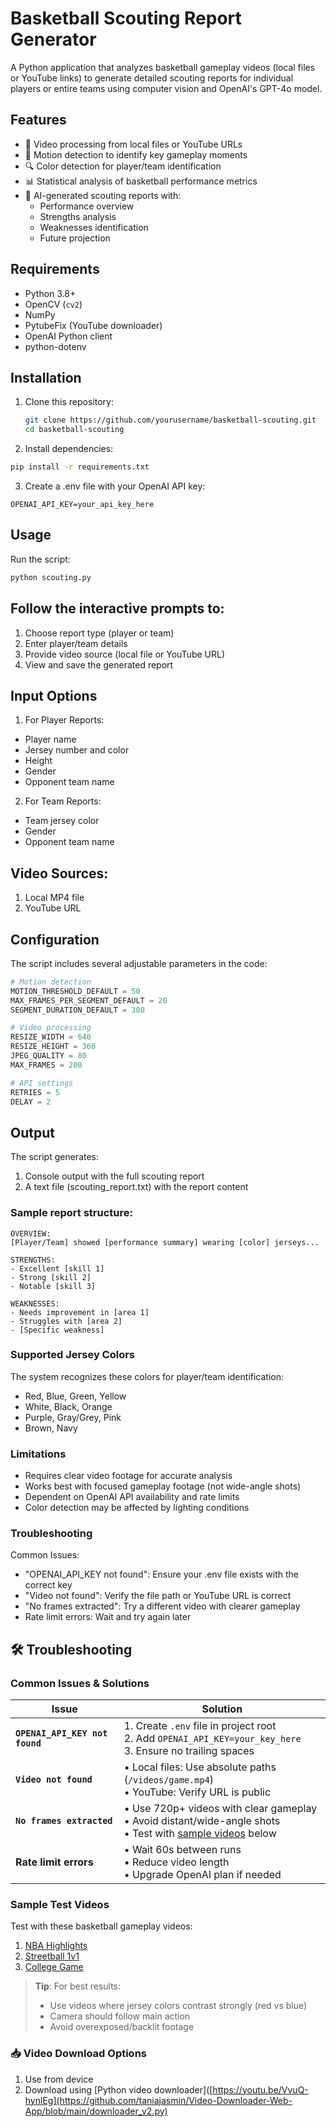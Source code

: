 # Basketball Scouting Report Generator


A Python application that analyzes basketball gameplay videos (local files or YouTube links) to generate detailed scouting reports for individual players or entire teams using computer vision and OpenAI's GPT-4o model.

## Features
- 🎥 Video processing from local files or YouTube URLs
- 🏀 Motion detection to identify key gameplay moments
- 🔍 Color detection for player/team identification
- 📊 Statistical analysis of basketball performance metrics
- 📝 AI-generated scouting reports with:
  - Performance overview
  - Strengths analysis
  - Weaknesses identification
  - Future projection

## Requirements
- Python 3.8+
- OpenCV (`cv2`)
- NumPy
- PytubeFix (YouTube downloader)
- OpenAI Python client
- python-dotenv

## Installation
1. Clone this repository:
   ```bash
   git clone https://github.com/yourusername/basketball-scouting.git
   cd basketball-scouting

2. Install dependencies:
``` bash
pip install -r requirements.txt
```
3. Create a .env file with your OpenAI API key:

```text
OPENAI_API_KEY=your_api_key_here
```

## Usage
Run the script:

```bash
python scouting.py
```

## Follow the interactive prompts to:
1. Choose report type (player or team)
2. Enter player/team details
3. Provide video source (local file or YouTube URL)
4. View and save the generated report

## Input Options
1. For Player Reports:
- Player name
- Jersey number and color
- Height
- Gender
- Opponent team name

2. For Team Reports:
- Team jersey color
- Gender
- Opponent team name

## Video Sources:
1. Local MP4 file
2. YouTube URL

## Configuration
The script includes several adjustable parameters in the code:

```python
# Motion detection
MOTION_THRESHOLD_DEFAULT = 50
MAX_FRAMES_PER_SEGMENT_DEFAULT = 20
SEGMENT_DURATION_DEFAULT = 300

# Video processing
RESIZE_WIDTH = 640
RESIZE_HEIGHT = 360
JPEG_QUALITY = 80
MAX_FRAMES = 200

# API settings
RETRIES = 5
DELAY = 2
```

## Output
The script generates:
1. Console output with the full scouting report
2. A text file (scouting_report.txt) with the report content

### Sample report structure:

```text
OVERVIEW:
[Player/Team] showed [performance summary] wearing [color] jerseys...

STRENGTHS:
- Excellent [skill 1]
- Strong [skill 2]
- Notable [skill 3]

WEAKNESSES:
- Needs improvement in [area 1]
- Struggles with [area 2]
- [Specific weakness]
```

### Supported Jersey Colors
The system recognizes these colors for player/team identification:
- Red, Blue, Green, Yellow
- White, Black, Orange
- Purple, Gray/Grey, Pink
- Brown, Navy

### Limitations
- Requires clear video footage for accurate analysis
- Works best with focused gameplay footage (not wide-angle shots)
- Dependent on OpenAI API availability and rate limits
- Color detection may be affected by lighting conditions

### Troubleshooting
Common Issues:
- "OPENAI_API_KEY not found": Ensure your .env file exists with the correct key
- "Video not found": Verify the file path or YouTube URL is correct
- "No frames extracted": Try a different video with clearer gameplay
- Rate limit errors: Wait and try again later

## 🛠 Troubleshooting

### Common Issues & Solutions

| Issue | Solution |
|-------|----------|
| **`OPENAI_API_KEY not found`** | 1. Create `.env` file in project root<br>2. Add `OPENAI_API_KEY=your_key_here`<br>3. Ensure no trailing spaces |
| **`Video not found`** | • Local files: Use absolute paths (`/videos/game.mp4`)<br>• YouTube: Verify URL is public |
| **`No frames extracted`** | • Use 720p+ videos with clear gameplay<br>• Avoid distant/wide-angle shots<br>• Test with [sample videos](#sample-test-videos) below |
| **Rate limit errors** | • Wait 60s between runs<br>• Reduce video length<br>• Upgrade OpenAI plan if needed |

### Sample Test Videos
Test with these basketball gameplay videos:
1. [NBA Highlights](https://www.youtube.com/watch?v=LPDnemFoqVk)
2. [Streetball 1v1](https://youtu.be/ELwNvUnm0LA) 
3. [College Game](https://youtu.be/VvuQ-hynlEg)

> **Tip**: For best results:
> - Use videos where jersey colors contrast strongly (red vs blue)
> - Camera should follow main action
> - Avoid overexposed/backlit footage

### 📥 Video Download Options
1. Use from device
2. Download using [Python video downloader]([https://youtu.be/VvuQ-hynlEg](https://github.com/taniajasmin/Video-Downloader-Web-App/blob/main/downloader_v2.py)
